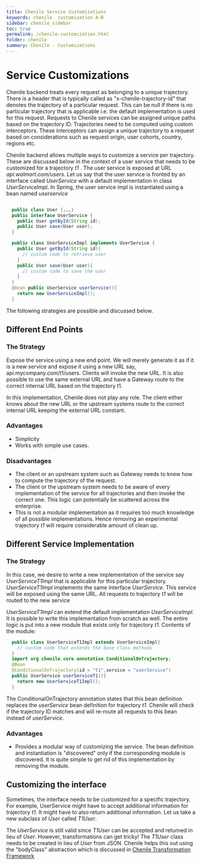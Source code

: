 ```yaml
---
title: Chenile Service Customizations
keywords: chenile  customization A-B
sidebar: chenile_sidebar
toc: true
permalink: /chenile-customization.html
folder: chenile
summary: Chenile - Customizations
---
```


# Service Customizations
Chenile backend treats every request as belonging to a unique trajectory. There is a header that is typically called as "x-chenile-trajectory-id" that denotes the trajectory of a particular request. This can be null if there is no particular trajectory that is applicable i.e. the default implementation is used for this request. Requests to Chenile services can be assigned unique paths based on the trajectory ID. Trajectories need to be computed using custom interceptors. These interceptors can assign a unique trajectory to a request based on considerations such as request origin, user cohorts, country, regions etc. 

Chenile backend allows multiple ways to customize a service per trajectory. These are discussed below in the context of a user service that needs to be customized for a trajectory _t1_ . The user service is exposed at URL _api.walmart.com/users_. Let us say that the user service is fronted by an interface called _UserService_ with a default implementation in class _UserServiceImpl_. In Spring, the user service impl is instantiated using a bean named _userservice_ 

```java

  public class User {...}
  public interface UserService {
    public User getById(String id);
    public User save(User user);
  }

  public class UserServiceImpl implements UserService {
    public User getById(String id){
      // custom code to retrieve user
    }
    public User save(User user){
      // custom code to save the user
    }
  }
  @Bean public UserService userService(){
  	return new UserServiceImpl();
  }

```

The following strategies are possible and discussed below.

## Different End Points
### The Strategy
Expose the service using a new end point. 
We will merely generate it as if it is a new service and expose it using a new URL say, api.mycompany.com/t1/users. Clients will invoke the new URL. It is also possible to use the same external URL and have a Gateway route to the correct internal URL based on the trajectory t1. 

In this implementation, Chenile does not play any role. The client either knows about the new URL or the upstream systems route to the correct internal URL keeping the external URL constant. 
### Advantages
* Simplicity
* Works with simple use cases. 
### Disadvantages
* The client or an upstream system such as Gateway needs to know how to compute the trajectory of the request. 
* The client or the upstream system needs to be aware of every implementation of the service for all trajectories and then invoke the correct one. This logic can potentially be scattered across the enterprise.
* This is not a modular implementation as it requires too much knowledge of all possible implementations. Hence removing an experimental trajectory _t1_ will require considerable amount of clean up. 

## Different Service Implementation
### The Strategy
In this case, we desire to write a new implementation of the service say _UserServiceT1Impl_ that is applicable for this particular trajectory. _UserServiceT1Impl_ implements the same interface _UserService_. This service will be exposed using the same URL. All requests to trajectory _t1_ will be routed to the new service

_UserServiceT1Impl_ can extend the default implementation _UserServiceImpl_. It is possible to write this implementation from scratch as well. 
The entire logic is put into a new module that exists only for trajectory _t1_. 
Contents of the module:
```java
  public class UserServiceT1Impl extends UserServiceImpl{
    // custom code that extends the base class methods
  }
  import org.chenile.core.annotation.ConditionalOnTrajectory;
  @Bean 
  @ConditionalOnTrajectory(id = "t1",service = "userService") 
  public UserService userServiceT1(){
  	return new UserServiceT1Impl();
  }

```

The ConditionalOnTrajectory annotation states that this bean definition replaces the _userService_ bean definition for trajectory _t1_. Chenile will check if the trajectory ID matches and will re-route all requests to this bean instead of _userService_. 
### Advantages
* Provides a modular way of customizing the service. The bean definition and instantiation is "discovered" only if the corresponding module is discovered. It is quite simple to get rid of this implementation by removing the module.

## Customizing the interface
Sometimes, the interface needs to be customized for a specific trajectory. For example, UserService might have to
accept additional information for trajectory _t1_. It might have to also return additional information. Let us take a new subclass of _User_ called _T1User_. 

The _UserService_ is still valid since _T1User_ can be accepted and returned in lieu of _User_. However, transformations can get tricky! The _T1User_ class needs to be created in lieu of _User_ from JSON. Chenile helps this out using the "bodyClass" abstraction which is discussed in [Chenile Transformation Framework](transform)


